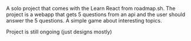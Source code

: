 A solo project that comes with the Learn React from roadmap.sh. The project is a webapp that gets 5 questions from an api and the user should answer the 5 questions. A simple game about interesting topics.

Project is still ongoing (just designs mostly)
